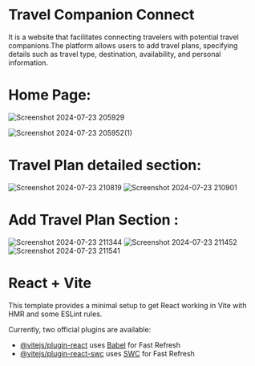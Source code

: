 # Travel Companion Connect
It is a website that facilitates connecting travelers with potential travel companions.The platform allows users to add travel plans, specifying details such as travel type, destination, availability, and personal information.

# Home Page:
![Screenshot 2024-07-23 205929](https://github.com/user-attachments/assets/3be30d12-e69d-4f1c-bc34-042286abde46)

![Screenshot 2024-07-23 205952(1)](https://github.com/user-attachments/assets/30e0bc0c-010e-4cd1-8ca3-b1f0f84d931f)

# Travel Plan detailed section:
![Screenshot 2024-07-23 210819](https://github.com/user-attachments/assets/e0d82f63-68a9-450e-b527-eba74d09607a)
![Screenshot 2024-07-23 210901](https://github.com/user-attachments/assets/a95c63f3-97cb-4008-88ff-62aec61d6f5a)

# Add Travel Plan Section :
![Screenshot 2024-07-23 211344](https://github.com/user-attachments/assets/e19be3af-31ab-4606-91ed-dc55080a0ea7)
![Screenshot 2024-07-23 211452](https://github.com/user-attachments/assets/a6bc8c75-be42-4aab-82f6-68f9eec8f5ef)
![Screenshot 2024-07-23 211541](https://github.com/user-attachments/assets/184d45f6-2f98-4bdb-bcdb-66118b2b7b1d)








# React + Vite

This template provides a minimal setup to get React working in Vite with HMR and some ESLint rules.

Currently, two official plugins are available:

- [@vitejs/plugin-react](https://github.com/vitejs/vite-plugin-react/blob/main/packages/plugin-react/README.md) uses [Babel](https://babeljs.io/) for Fast Refresh
- [@vitejs/plugin-react-swc](https://github.com/vitejs/vite-plugin-react-swc) uses [SWC](https://swc.rs/) for Fast Refresh
